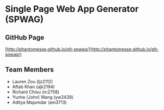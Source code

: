 # Single Page Web App Generator (SPWAG)

## GitHub Page
[http://phantomesse.github.io/plt-spwag/](http://phantomesse.github.io/plt-spwag/)

## Team Members
* Lauren Zou (ljz2112)
* Aftab Khan (ajk2194)
* Richard Chiou (rc2758)
* Yunhe (John) Wang (yw2439)
* Aditya Majumdar (am3713)
